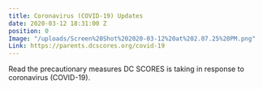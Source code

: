 ```yaml
---
title: Coronavirus (COVID-19) Updates
date: 2020-03-12 18:31:00 Z
position: 0
Image: "/uploads/Screen%20Shot%202020-03-12%20at%202.07.25%20PM.png"
Link: https://parents.dcscores.org/covid-19
---
```


Read the precautionary measures DC SCORES is taking in response to coronavirus (COVID-19).
